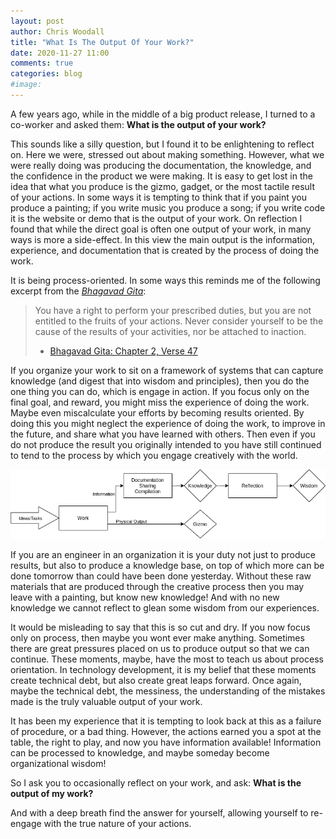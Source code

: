 ```yaml
---
layout: post
author: Chris Woodall
title: "What Is The Output Of Your Work?"
date: 2020-11-27 11:00
comments: true
categories: blog
#image:
---
```


A few years ago, while in the middle of a big product release, I turned to a co-worker and asked them: 
__What is the output of your work?__

This sounds like a silly question, but I found it to be enlightening to reflect on. Here we were, stressed out about
making something. However, what we were really doing was producing the documentation, the knowledge, and the confidence 
in the product we were making. It is easy to get lost in the idea that what you produce is the
gizmo, gadget, or the most tactile result of your actions. In some ways it is tempting to think that if you paint you produce a
painting; if you write music you produce a song; if you write code it is the website or demo that is the output of your work. 
On reflection I found that while the direct goal is often one output of your work, in many ways is more a side-effect. 
In this view the main output is the information, experience, and documentation that is created by the process of doing the work.

<!-- more -->

It is being process-oriented. In some ways this reminds me of the following excerpt from the [*Bhagavad Gita*][0]:

>  You have a right to perform your prescribed duties, but you are not entitled to the fruits of your actions. Never consider yourself to be the cause of the results of your activities, nor be attached to inaction. 
> - [Bhagavad Gita: Chapter 2, Verse 47][0]

If you organize your work to sit on a framework of systems that can capture knowledge (and digest that into wisdom and principles), then you do the one thing you can do, which is engage in action. If you focus only on the final goal, and reward, you might miss the experience of doing the work. Maybe even miscalculate your efforts
by becoming results oriented. By doing this you might neglect the experience of doing the work, to improve in the future, and share what 
you have learned with others. Then even if you do not produce the result you originally intended to you have still continued to tend to
the process by which you engage creatively with the world.

![Work, Knowledge and Wisdom](/assets/img/posts/output-of-your-work/flow-graph.drawio.png)

If you are an engineer in an organization it is your duty not just to produce results, but also to produce a knowledge base, on top of which
more can be done tomorrow than could have been done yesterday. Without these raw materials that are produced through the creative process then 
you may leave with a painting, but know new knowledge! And with no new knowledge we cannot reflect to glean some wisdom from our experiences.

It would be misleading to say that this is so cut and dry. If you now focus only on process, then maybe you wont ever make anything. Sometimes there are great pressures placed on us to produce output so that we can continue. These moments, maybe, have the most to teach us about process orientation. In technology development, it is my belief that these moments create technical debt, but also create great leaps forward. Once again, maybe the technical debt, the messiness, the understanding of the mistakes made is the truly valuable output of your work.

It has been my experience that it is tempting to look back at this as a failure of procedure, or a bad thing. However, the actions earned you a spot at the table, the right to play, and now you have information available! Information can be processed to knowledge, and maybe someday become organizational wisdom!

So I ask you to occasionally reflect on your work, and ask: **What is the output of my work?**

And with a deep breath find the answer for yourself, allowing yourself to re-engage with the true nature of your actions.

[0]: https://www.holy-bhagavad-gita.org/chapter/2/verse/47